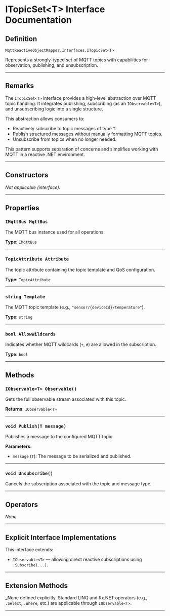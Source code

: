 # ITopicSet&lt;T&gt; Interface Documentation

## Definition

`MqttReactiveObjectMapper.Interfaces.ITopicSet<T>`

Represents a strongly-typed set of MQTT topics with capabilities for observation, publishing, and unsubscription.

---

## Remarks

The `ITopicSet<T>` interface provides a high-level abstraction over MQTT topic handling. It integrates publishing, subscribing (as an `IObservable<T>`), and unsubscribing logic into a single structure.

This abstraction allows consumers to:

- Reactively subscribe to topic messages of type `T`.
- Publish structured messages without manually formatting MQTT topics.
- Unsubscribe from topics when no longer needed.

This pattern supports separation of concerns and simplifies working with MQTT in a reactive .NET environment.

---

## Constructors

_Not applicable (interface)._

---

## Properties

### `IMqttBus MqttBus`

The MQTT bus instance used for all operations.

**Type:** `IMqttBus`

---

### `TopicAttribute Attribute`

The topic attribute containing the topic template and QoS configuration.

**Type:** `TopicAttribute`

---

### `string Template`

The MQTT topic template (e.g., `"sensor/{deviceId}/temperature"`).

**Type:** `string`

---

### `bool AllowWildcards`

Indicates whether MQTT wildcards (`+`, `#`) are allowed in the subscription.

**Type:** `bool`

---

## Methods

### `IObservable<T> Observable()`

Gets the full observable stream associated with this topic.

**Returns:** `IObservable<T>`

---

### `void Publish(T message)`

Publishes a message to the configured MQTT topic.

**Parameters:**

- `message` (`T`): The message to be serialized and published.

---

### `void Unsubscribe()`

Cancels the subscription associated with the topic and message type.

---

## Operators

_None_

---

## Explicit Interface Implementations

This interface extends:

- `IObservable<T>` — allowing direct reactive subscriptions using `.Subscribe(...)`.

---

## Extension Methods

\_None defined explicitly. Standard LINQ and Rx.NET operators (e.g., `.Select`, `.Where`, etc.) are applicable through `IObservable<T>`.

---
